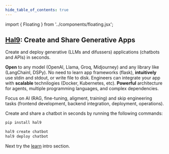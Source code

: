 ```yaml
--- 
hide_table_of_contents: true
---
```


import { Floating } from '../components/floating.jsx';

## [Hal9](/): Create and Share Generative Apps

Create and deploy generative (LLMs and difussers) applications (chatbots and APIs) in seconds.

<Floating title="Open"><b>Open</b> to any model (OpenAI, Llama, Groq, Midjourney) and any library like (LangChainl, DSPy).</Floating>
<Floating title="Intuitive">No need to learn app frameworks (flask), <b>intuitively</b> use stdin and stdout, or write file to disk.</Floating>
<Floating title="Scalable">Engineers can integrate your app with <b>scalable</b> technilogies (Docker, Kubernetes, etc).</Floating>
<Floating title="Powerful"><b>Powerful</b> architecture for agents, multiple programming languages, and complex dependencies.</Floating>

Focus on AI (RAG, fine-tuning, aligment, training) and skip engineering tasks (frontend development, backend integration, deployment, operations).

Create and share a chatbot in seconds by running the following commands:

```bash
pip install hal9

hal9 create chatbot
hal9 deploy chatbot
```

Next try the [learn](learn/intro) intro section.

